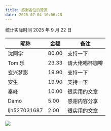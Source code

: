 ```yaml
---
title: 感谢各位的赞赏
date: 2025-07-04 10:06:28
---
```


统计实际时间 2025 年 9 月 22 日

| 昵称         | 金额  | 备注           |
| ------------ | ----- | -------------- |
| 沈同学       | 80.00 | 支持一下       |
| Tom 乐       | 23.33 | 请大佬喝杯咖啡 |
| 玄兴梦影     | 19.90 | 支持一下       |
| 安生         | 19.90 | 支持一下       |
| 秦峰         | 10.00 | 很实用的文章   |
| Damo         | 5.00  | 感谢内容分享   |
| ljh527031687 | 2.00  | 很实用的文章   |

![](https://dl.playground.lazycat.cloud/guidelines/459/9d64a5fd-8d84-4834-849b-21d5372dc2a5.jpg)
